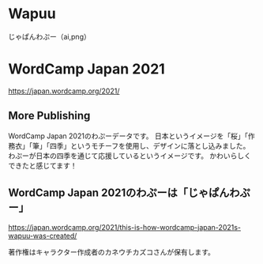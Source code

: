 # Wapuu
じゃぱんわぷー（ai,png）

# WordCamp Japan 2021
<https://japan.wordcamp.org/2021/>

## More Publishing
WordCamp Japan 2021のわぷーデータです。
日本というイメージを「桜」「作務衣」「筆」「四季」というモチーフを使用し、デザインに落とし込みました。
わぷーが日本の四季を通じて応援しているというイメージです。
かわいらしくできたと感じてます！

## WordCamp Japan 2021のわぷーは「じゃぱんわぷー」
<https://japan.wordcamp.org/2021/this-is-how-wordcamp-japan-2021s-wapuu-was-created/>

著作権はキャラクター作成者のカネウチカズコさんが保有します。
